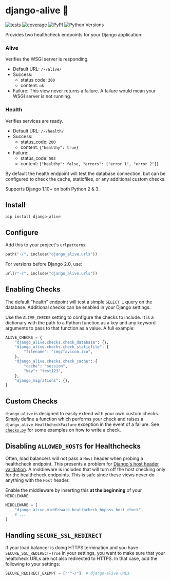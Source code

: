 # django-alive 🕺

[![tests](https://img.shields.io/travis/lincolnloop/django-alive/master.svg)](https://travis-ci.org/lincolnloop/django-alive)
[![coverage](https://img.shields.io/codacy/coverage/5d539d4956a44f55aec632f3a43ee6c1.svg)](https://app.codacy.com/project/ipmb/django-alive/dashboard)
[![PyPI](https://img.shields.io/pypi/v/django-alive.svg)](https://pypi.org/project/django-alive/)
![Python Versions](https://img.shields.io/pypi/pyversions/django-alive.svg)

Provides two healthcheck endpoints for your Django application:

### Alive

Verifies the WSGI server is responding.

* Default URL: `/-/alive/`
* Success:
    * status code: `200`
    * content: `ok`
* Failure: This view never returns a failure. A failure would mean your WSGI server is not running.

### Health

Verifies services are ready.

* Default URL: `/-/health/`
* Success:
    * status_code: `200`
    * content: `{"healthy": true}`
* Failure:
    * status_code: `503`
    * content: `{"healthy": false, "errors": ["error 1", "error 2"]}`

By default the health endpoint will test the database connection, but can be configured to check the cache, staticfiles, or any additional custom checks.

Supports Django 1.10+ on both Python 2 & 3.

## Install

```
pip install django-alive
```

## Configure

Add this to your project's `urlpatterns`:

```python
path("-/", include("django_alive.urls"))
```

For versions before Django 2.0, use:

```python
url(r"-/", include("django_alive.urls"))
```

## Enabling Checks

The default "health" endpoint will test a simple `SELECT 1` query on the database. Additional checks can be enabled in your Django settings.

Use the `ALIVE_CHECKS` setting to configure the checks to include. It is a dictionary with the path to a Python function as a key and any keyword arguments to pass to that function as a value. A full example:

```python
ALIVE_CHECKS = {
    "django_alive.checks.check_database": {},
    "django_alive.checks.check_staticfile": {
        "filename": "img/favicon.ico",
    },
    "django_alive.checks.check_cache": {
        "cache": "session",
        "key": "test123",
    },
    "django_migrations": {},
}

```

## Custom Checks

`django-alive` is designed to easily extend with your own custom checks. Simply define a function which performs your check and raises a `django_alive.HealthcheckFailure` exception in the event of a failure. See [`checks.py`](https://github.com/lincolnloop/django-alive/blob/master/django_alive/checks.py) for some examples on how to write a check.

## Disabling `ALLOWED_HOSTS` for Healthchecks

Often, load balancers will not pass a `Host` header when probing a healthcheck endpoint. This presents a problem for [Django's host header validation](https://docs.djangoproject.com/en/2.1/topics/security/#host-headers-virtual-hosting). A middleware is included that will turn off the host checking only for the healthcheck endpoints. This is safe since these views never do anything with the `Host` header.

Enable the middleware by inserting this **at the beginning** of your `MIDDLEWARE`:

```python
MIDDLEWARE = [
    "django_alive.middleware.healthcheck_bypass_host_check",
    # ...
]
```

## Handling `SECURE_SSL_REDIRECT`

If your load balancer is doing HTTPS termination and you have `SECURE_SSL_REDIRECT=True` in your settings, you want to make sure that your healtcheck URLs are not also redirected to HTTPS. In that case, add the following to your settings:

```python
SECURE_REDIRECT_EXEMPT = [r"^-/"]  # django-alive URLs
```
